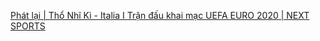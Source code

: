 [Phát lại | Thổ Nhĩ Kì - Italia I Trận đấu khai mạc UEFA EURO 2020 | NEXT SPORTS](https://www.youtube.com/embed/AYU4vs5ZOiE)

